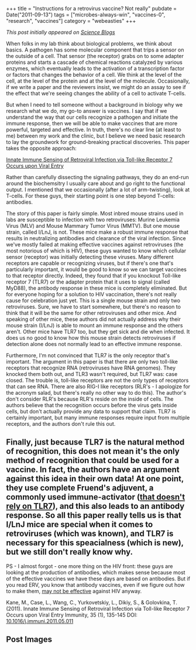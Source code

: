 +++
title = "Instructions for a retrovirus vaccine? Not really"
pubdate = Date("2011-09-13")
tags = ["microbes-always-win", "vaccines-0", "research", "vaccines"]
category = "webeasties"
+++

_This post initially appeared on [Science Blogs](http://scienceblogs.com/webeasties)_

When folks in my lab think about biological problems, we think about basics. A pathogen has some molecular component that trips a sensor on the outside of a cell. That sensor (the receptor) grabs on to some adapter proteins and starts a cascade of chemical reactions catalyzed by various enzymes, which eventually leads to the activation of a transcription factor or factors that changes the behavior of a cell. We think at the level of the cell, at the level of the protein and at the level of the molecule. Occasionally, if we write a paper and the reviewers insist, we might do an assay to see if the effect that we're seeing changes the ability of a cell to activate T-cells.

But when I need to tell someone without a background in biology why we research what we do, my go-to answer is vaccines. I say that if we understand the way that our cells recognize a pathogen and initiate the immune response, then we will be able to make vaccines that are more powerful, targeted and effective. In truth, there's no clear line (at least to me) between my work and the clinic, but I believe we need basic research to lay the groundwork for ground-breaking practical discoveries. 
This paper takes the opposite approach:

[Innate Immune Sensing of Retroviral Infection via Toll-like Receptor 7 Occurs upon Viral Entry](http://www.sciencedirect.com.ezp-prod1.hul.harvard.edu/science/article/pii/S1074761311002251)

Rather than carefully dissecting the signaling pathways, they do an end-run around the biochemsitry I usually care about and go right to the functional output. I mentioned that we occasionally (after a lot of arm-twisting), look at T-cells. For these guys, their starting point is one step beyond T-cells: antibodies.

The story of this paper is fairly simple. Most inbred mouse strains used in labs are susceptible to infection with two retroviruses: Murine Leukemia Virus (MLV) and Mouse Mammary Tumor Virus (MMTV). But one mouse strain, called I/LnJ, is not. These mice make a robust immune response that results in neutralizing antibodies and clearance of the viral infection. Since we've mostly failed at making effective vaccines against retroviruses (the most notorious of which is HIV), these guys wanted to know which cellular sensor (receptor) was initially detecting these viruses. Many different receptors are capable or recognizing viruses, but if there's one that's particularly important, it would be good to know so we can target vaccines to that receptor directly. Indeed, they found that if you knockout Toll-like receptor 7 (TLR7) or the adapter protein that it uses to signal (called MyD88), the antibody response in these mice is completely eliminated. 
But for everyone hoping for a solution to HIV vaccination, there's not really cause for celebration just yet. This is a single mouse strain and only two retroviruses. Sure, we have to start somewhere, but there's no reason to think that it will be the same for other retroviruses and other mice. And speaking of other mice, these authors did not actually address why their mouse strain (I/LnJ) is able to mount an immune response and the others aren't. Other mice have TLR7 too, but they get sick and die when infected. It does us no good to know how this mouse strain detects retroviruses if detection alone does not normally lead to an effective immune response.

Furthermore, I'm not convinced that TLR7 is the only receptor that's important. The argument in this paper is that there are only two toll-like receptors that recognize RNA (retroviruses have RNA genomes). They knocked them both out, and TLR3 wasn't required, but TLR7 was: case closed. The trouble is, toll-like receptors are not the only types of receptors that can see RNA. There are also RIG-I like receptors (RLR's - I apologize for the acronym salad, but there's really no other way to do this). The author's don't consider RLR's because RLR's reside on the inside of cells. The authors believe that the recognition occurs before the virus gets inside cells, but don't actually provide any data to support that claim. TLR7 is certainly important, but many immune responses require input from multiple receptors, and the authors don't rule this out.

Finally, just because TLR7 is the natural method of recognition, this does not mean it's the only method of recognition that could be used for a vaccine. In fact, the authors have an argument against this idea in their own data! At one point, they use complete Fruend's adjuvent, a commonly used immune-activator ([that doesn't rely on TLR7](http://www.pnas.org/content/106/29/12061.abstract)), and this also leads to an antibody response. So all this paper really tells us is that I/LnJ mice are special when it comes to retroviruses (which was known), and TLR7 is necessary for this speacialness (which is new), but we still don't really know why. 
---

PS - I almost forgot - one more thing on the HIV front: these guys are looking at the production of antibodies, which makes sense because most of the effective vaccines we have these days are based on antibodies. But if you read ERV, you know that antibody vaccines, even if we figure out how to make them, [may not be effective](http://scienceblogs.com/erv/2010/03/hiv-1_vaccine_again_oh_shi-.php) against HIV anyway.

Kane, M., Case, L., Wang, C., Yurkovetskiy, L., Dikiy, S., & Golovkina, T. (2011). Innate Immune Sensing of Retroviral Infection via Toll-like Receptor 7 Occurs upon Viral Entry Immunity, 35 (1), 135-145 DOI: [10.1016/j.immuni.2011.05.011](review)

      
  

 ## Post Images


